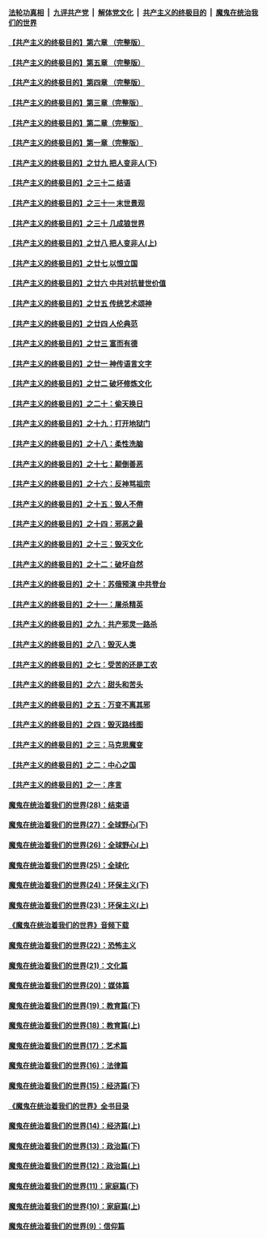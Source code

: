 ####  [法轮功真相](../../../../basic/blob/master/README.md?t=05080431) &nbsp;|&nbsp; [九评共产党](../../../../9ping.md/blob/master/README.md?t=05080431) &nbsp;|&nbsp; [解体党文化](../../../../jtdwh.md/blob/master/README.md?t=05080431)  &nbsp;|&nbsp; [共产主义的终极目的](../../../../gczydzjmd.md/blob/master/README.md?t=05080431) &nbsp;|&nbsp; [魔鬼在统治我们的世界](../../../../mgztzwmdsj.md/blob/master/README.md?t=05080431) 

#### [【共产主义的终极目的】第六章 （完整版）](../pages/nsc422/n11428913.md?t=05080431) 

#### [【共产主义的终极目的】第五章 （完整版）](../pages/nsc422/n11428912.md?t=05080431) 

#### [【共产主义的终极目的】第四章 （完整版）](../pages/nsc422/n11428907.md?t=05080431) 

#### [【共产主义的终极目的】第三章（完整版）](../pages/nsc422/n11428848.md?t=05080431) 

#### [【共产主义的终极目的】第二章（完整版）](../pages/nsc422/n11428831.md?t=05080431) 

#### [【共产主义的终极目的】第一章（完整版）](../pages/nsc422/n11417651.md?t=05080431) 

#### [【共产主义的终极目的】之廿九 把人变非人(下)](../pages/nsc422/n11344140.md?t=05080431) 

#### [【共产主义的终极目的】之三十二 结语](../pages/nsc422/n11360535.md?t=05080431) 

#### [【共产主义的终极目的】之三十一 末世景观](../pages/nsc422/n11351129.md?t=05080431) 

#### [【共产主义的终极目的】之三十 几成狼世界](../pages/nsc422/n11348280.md?t=05080431) 

#### [【共产主义的终极目的】之廿八 把人变非人(上)](../pages/nsc422/n11340492.md?t=05080431) 

#### [【共产主义的终极目的】之廿七 以恨立国](../pages/nsc422/n11336944.md?t=05080431) 

#### [【共产主义的终极目的】之廿六 中共对抗普世价值](../pages/nsc422/n11324785.md?t=05080431) 

#### [【共产主义的终极目的】之廿五 传统艺术颂神](../pages/nsc422/n11296396.md?t=05080431) 

#### [【共产主义的终极目的】之廿四 人伦典范](../pages/nsc422/n11296397.md?t=05080431) 

#### [【共产主义的终极目的】之廿三 富而有德](../pages/nsc422/n11283598.md?t=05080431) 

#### [【共产主义的终极目的】之廿一 神传语言文字](../pages/nsc422/n11263265.md?t=05080431) 

#### [【共产主义的终极目的】之廿二 破坏修炼文化](../pages/nsc422/n11245728.md?t=05080431) 

#### [【共产主义的终极目的】之二十：偷天换日](../pages/nsc422/n11238846.md?t=05080431) 

#### [【共产主义的终极目的】之十九：打开地狱门](../pages/nsc422/n11206376.md?t=05080431) 

#### [【共产主义的终极目的】之十八：柔性洗脑](../pages/nsc422/n11199994.md?t=05080431) 

#### [【共产主义的终极目的】之十七：颠倒善恶](../pages/nsc422/n11179782.md?t=05080431) 

#### [【共产主义的终极目的】之十六：反神骂祖宗](../pages/nsc422/n11166798.md?t=05080431) 

#### [【共产主义的终极目的】之十五：毁人不倦](../pages/nsc422/n11166792.md?t=05080431) 

#### [【共产主义的终极目的】之十四：邪恶之最](../pages/nsc422/n11150249.md?t=05080431) 

#### [【共产主义的终极目的】之十三：毁灭文化](../pages/nsc422/n11135227.md?t=05080431) 

#### [【共产主义的终极目的】之十二：破坏自然](../pages/nsc422/n11135214.md?t=05080431) 

#### [【共产主义的终极目的】之十：苏俄预演 中共登台](../pages/nsc422/n11118424.md?t=05080431) 

#### [【共产主义的终极目的】之十一：屠杀精英](../pages/nsc422/n11118442.md?t=05080431) 

#### [【共产主义的终极目的】之九：共产邪灵一路杀](../pages/nsc422/n11114139.md?t=05080431) 

#### [【共产主义的终极目的】之八：毁灭人类](../pages/nsc422/n11108503.md?t=05080431) 

#### [【共产主义的终极目的】之七：受苦的还是工农](../pages/nsc422/n11101809.md?t=05080431) 

#### [【共产主义的终极目的】之六：甜头和苦头](../pages/nsc422/n11096971.md?t=05080431) 

#### [【共产主义的终极目的】之五：万变不离其邪](../pages/nsc422/n11091285.md?t=05080431) 

#### [【共产主义的终极目的】之四：毁灭路线图](../pages/nsc422/n11086284.md?t=05080431) 

#### [【共产主义的终极目的】之三：马克思魔变](../pages/nsc422/n11061941.md?t=05080431) 

#### [【共产主义的终极目的】之二：中心之国](../pages/nsc422/n11047728.md?t=05080431) 

#### [【共产主义的终极目的】之一：序言](../pages/nsc422/n11086077.md?t=05080431) 

#### [魔鬼在统治着我们的世界(28)：结束语](../pages/nsc422/n10936246.md?t=05080431) 

#### [魔鬼在统治着我们的世界(27)：全球野心(下)](../pages/nsc422/n10928319.md?t=05080431) 

#### [魔鬼在统治着我们的世界(26)：全球野心(上)](../pages/nsc422/n10900318.md?t=05080431) 

#### [魔鬼在统治着我们的世界(25)：全球化](../pages/nsc422/n10788205.md?t=05080431) 

#### [魔鬼在统治着我们的世界(24)：环保主义(下)](../pages/nsc422/n10695307.md?t=05080431) 

#### [魔鬼在统治着我们的世界(23)：环保主义(上)](../pages/nsc422/n10688613.md?t=05080431) 

#### [《魔鬼在统治着我们的世界》音频下载](../pages/nsc422/n10635553.md?t=05080431) 

#### [魔鬼在统治着我们的世界(22)：恐怖主义](../pages/nsc422/n10614727.md?t=05080431) 

#### [魔鬼在统治着我们的世界(21)：文化篇](../pages/nsc422/n10597706.md?t=05080431) 

#### [魔鬼在统治着我们的世界(20)：媒体篇](../pages/nsc422/n10586579.md?t=05080431) 

#### [魔鬼在统治着我们的世界(19)：教育篇(下)](../pages/nsc422/n10564808.md?t=05080431) 

#### [魔鬼在统治着我们的世界(18)：教育篇(上)](../pages/nsc422/n10526970.md?t=05080431) 

#### [魔鬼在统治着我们的世界(17)：艺术篇](../pages/nsc422/n10499093.md?t=05080431) 

#### [魔鬼在统治着我们的世界(16)：法律篇](../pages/nsc422/n10485969.md?t=05080431) 

#### [魔鬼在统治着我们的世界(15)：经济篇(下)](../pages/nsc422/n10469975.md?t=05080431) 

#### [《魔鬼在统治着我们的世界》全书目录](../pages/nsc422/n10464261.md?t=05080431) 

#### [魔鬼在统治着我们的世界(14)：经济篇(上)](../pages/nsc422/n10457370.md?t=05080431) 

#### [魔鬼在统治着我们的世界(13)：政治篇(下)](../pages/nsc422/n10448270.md?t=05080431) 

#### [魔鬼在统治着我们的世界(12)：政治篇(上)](../pages/nsc422/n10444576.md?t=05080431) 

#### [魔鬼在统治着我们的世界(11)：家庭篇(下)](../pages/nsc422/n10440961.md?t=05080431) 

#### [魔鬼在统治着我们的世界(10)：家庭篇(上)](../pages/nsc422/n10435448.md?t=05080431) 

#### [魔鬼在统治着我们的世界(9)：信仰篇](../pages/nsc422/n10432159.md?t=05080431) 

